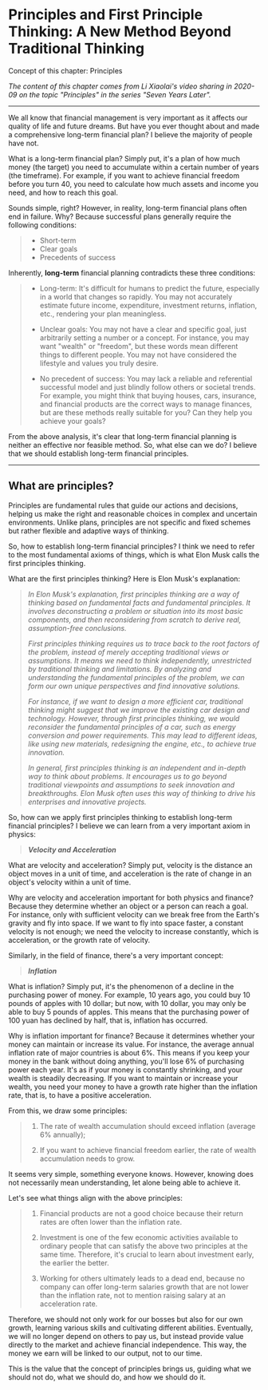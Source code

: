 # Principles and First Principle Thinking: A New Method Beyond Traditional Thinking

Concept of this chapter: Principles

*The content of this chapter comes from Li Xiaolai's video sharing in 2020-09 on the topic "Principles" in the series "Seven Years Later".*

---

We all know that financial management is very important as it affects our quality of life and future dreams. But have you ever thought about and made a comprehensive long-term financial plan? I believe the majority of people have not.

What is a long-term financial plan? Simply put, it's a plan of how much money (the target) you need to accumulate within a certain number of years (the timeframe). For example, if you want to achieve financial freedom before you turn 40, you need to calculate how much assets and income you need, and how to reach this goal.

Sounds simple, right? However, in reality, long-term financial plans often end in failure. Why? Because successful plans generally require the following conditions:
> * Short-term
> * Clear goals
> * Precedents of success


Inherently, **long-term** financial planning contradicts these three conditions:

> * Long-term: It's difficult for humans to predict the future, especially in a world that changes so rapidly. You may not accurately estimate future income, expenditure, investment returns, inflation, etc., rendering your plan meaningless.
>
> * Unclear goals: You may not have a clear and specific goal, just arbitrarily setting a number or a concept. For instance, you may want "wealth" or "freedom", but these words mean different things to different people. You may not have considered the lifestyle and values you truly desire.
>
> * No precedent of success: You may lack a reliable and referential successful model and just blindly follow others or societal trends. For example, you might think that buying houses, cars, insurance, and financial products are the correct ways to manage finances, but are these methods really suitable for you? Can they help you achieve your goals?

From the above analysis, it's clear that long-term financial planning is neither an effective nor feasible method. So, what else can we do? I believe that we should establish long-term financial principles.

---

## What are principles?

Principles are fundamental rules that guide our actions and decisions, helping us make the right and reasonable choices in complex and uncertain environments. Unlike plans, principles are not specific and fixed schemes but rather flexible and adaptive ways of thinking.

So, how to establish long-term financial principles? I think we need to refer to the most fundamental axioms of things, which is what Elon Musk calls the first principles thinking.

What are the first principles thinking? Here is Elon Musk's explanation:

> *In Elon Musk's explanation, first principles thinking are a way of thinking based on fundamental facts and fundamental principles. It involves deconstructing a problem or situation into its most basic components, and then reconsidering from scratch to derive real, assumption-free conclusions.*
>
> *First principles thinking requires us to trace back to the root factors of the problem, instead of merely accepting traditional views or assumptions. It means we need to think independently, unrestricted by traditional thinking and limitations. By analyzing and understanding the fundamental principles of the problem, we can form our own unique perspectives and find innovative solutions.*
>
> *For instance, if we want to design a more efficient car, traditional thinking might suggest that we improve the existing car design and technology. However, through first principles thinking, we would reconsider the fundamental principles of a car, such as energy conversion and power requirements. This may lead to different ideas, like using new materials, redesigning the engine, etc., to achieve true innovation.*
>
> *In general, first principles thinking is an independent and in-depth way to think about problems. It encourages us to go beyond traditional viewpoints and assumptions to seek innovation and breakthroughs. Elon Musk often uses this way of thinking to drive his enterprises and innovative projects.*

So, how can we apply first principles thinking to establish long-term financial principles? I believe we can learn from a very important axiom in physics:

> ***Velocity and Acceleration***

What are velocity and acceleration? Simply put, velocity is the distance an object moves in a unit of time, and acceleration is the rate of change in an object's velocity within a unit of time.

Why are velocity and acceleration important for both physics and finance? Because they determine whether an object or a person can reach a goal. For instance, only with sufficient velocity can we break free from the Earth's gravity and fly into space. If we want to fly into space faster, a constant velocity is not enough; we need the velocity to increase constantly, which is acceleration, or the growth rate of velocity.

Similarly, in the field of finance, there's a very important concept:

> ***Inflation***

What is inflation? Simply put, it's the phenomenon of a decline in the purchasing power of money. For example, 10 years ago, you could buy 10 pounds of apples with 10 dollar; but now, with 10 dollar, you may only be able to buy 5 pounds of apples. This means that the purchasing power of 100 yuan has declined by half, that is, inflation has occurred.

Why is inflation important for finance? Because it determines whether your money can maintain or increase its value. For instance, the average annual inflation rate of major countries is about 6%. This means if you keep your money in the bank without doing anything, you'll lose 6% of purchasing power each year. It's as if your money is constantly shrinking, and your wealth is steadily decreasing. If you want to maintain or increase your wealth, you need your money to have a growth rate higher than the inflation rate, that is, to have a positive acceleration.

From this, we draw some principles:
> 1. The rate of wealth accumulation should exceed inflation (average 6% annually);
>
> 2. If you want to achieve financial freedom earlier, the rate of wealth accumulation needs to grow.

It seems very simple, something everyone knows. However, knowing does not necessarily mean understanding, let alone being able to achieve it.

Let's see what things align with the above principles:

> 1. Financial products are not a good choice because their return rates are often lower than the inflation rate.
>
> 2. Investment is one of the few economic activities available to ordinary people that can satisfy the above two principles at the same time. Therefore, it's crucial to learn about investment early, the earlier the better.
>
> 3. Working for others ultimately leads to a dead end, because no company can offer long-term salaries growth that are not lower than the inflation rate, not to mention raising salary at an acceleration rate.

Therefore, we should not only work for our bosses but also for our own growth, learning various skills and cultivating different abilities. Eventually, we will no longer depend on others to pay us, but instead provide value directly to the market and achieve financial independence. This way, the money we earn will be linked to our output, not to our time.

This is the value that the concept of principles brings us, guiding what we should not do, what we should do, and how we should do it.
